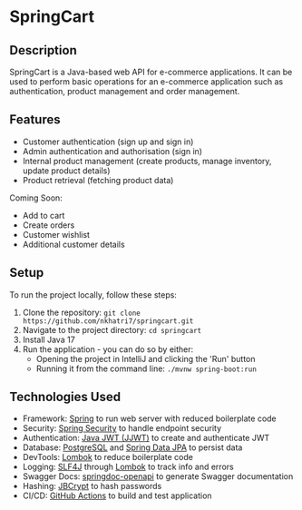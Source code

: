 # SpringCart

## Description

SpringCart is a Java-based web API for e-commerce applications. It can be used to perform basic operations for an e-commerce application such as authentication, product management and order management.

## Features

- Customer authentication (sign up and sign in)
- Admin authentication and authorisation (sign in)
- Internal product management (create products, manage inventory, update product details)
- Product retrieval (fetching product data)

Coming Soon:

- Add to cart
- Create orders
- Customer wishlist
- Additional customer details

## Setup

To run the project locally, follow these steps:

1. Clone the repository: `git clone https://github.com/nkhatri7/springcart.git`
2. Navigate to the project directory: `cd springcart`
3. Install Java 17
4. Run the application - you can do so by either:
   - Opening the project in IntelliJ and clicking the 'Run' button
   - Running it from the command line: `./mvnw spring-boot:run`

## Technologies Used

- Framework: [Spring](https://spring.io/) to run web server with reduced boilerplate code
- Security: [Spring Security](https://spring.io/projects/spring-security) to handle endpoint security
- Authentication: [Java JWT (JJWT)](https://github.com/jwtk/jjwt) to create and authenticate JWT
- Database: [PostgreSQL](https://www.postgresql.org/) and [Spring Data JPA](https://spring.io/projects/spring-data-jpa) to persist data
- DevTools: [Lombok](https://github.com/projectlombok/lombok) to reduce boilerplate code
- Logging: [SLF4J](https://www.slf4j.org/) through [Lombok](https://github.com/projectlombok/lombok) to track info and errors
- Swagger Docs: [springdoc-openapi](https://github.com/springdoc/springdoc-openapi) to generate Swagger documentation
- Hashing: [JBCrypt](https://github.com/jeremyh/jBCrypt) to hash passwords
- CI/CD: [GitHub Actions](https://github.com/features/actions) to build and test application